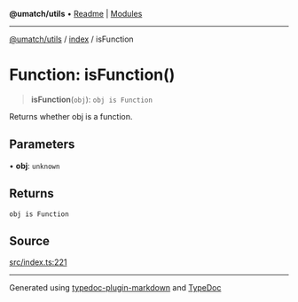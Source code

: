 **@umatch/utils** • [Readme](../../index.md) \| [Modules](../../modules.md)

***

[@umatch/utils](../../modules.md) / [index](../index.md) / isFunction

# Function: isFunction()

> **isFunction**(`obj`): `obj is Function`

Returns whether obj is a function.

## Parameters

• **obj**: `unknown`

## Returns

`obj is Function`

## Source

[src/index.ts:221](https://github.com/umatch-oficial/utils/blob/6b2757d/src/index.ts#L221)

***

Generated using [typedoc-plugin-markdown](https://www.npmjs.com/package/typedoc-plugin-markdown) and [TypeDoc](https://typedoc.org/)
